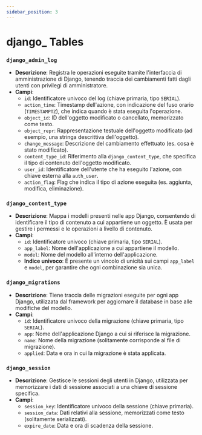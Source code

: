 ```yaml
---
sidebar_position: 3
---
```


# django_ Tables

### **`django_admin_log`**
   - **Descrizione**: Registra le operazioni eseguite tramite l'interfaccia di amministrazione di Django, tenendo traccia dei cambiamenti fatti dagli utenti con privilegi di amministratore.
   - **Campi**:
     - `id`: Identificatore univoco del log (chiave primaria, tipo `SERIAL`).
     - `action_time`: Timestamp dell'azione, con indicazione del fuso orario (`TIMESTAMPTZ`), che indica quando è stata eseguita l'operazione.
     - `object_id`: ID dell'oggetto modificato o cancellato, memorizzato come testo.
     - `object_repr`: Rappresentazione testuale dell'oggetto modificato (ad esempio, una stringa descrittiva dell'oggetto).
     - `change_message`: Descrizione del cambiamento effettuato (es. cosa è stato modificato).
     - `content_type_id`: Riferimento alla `django_content_type`, che specifica il tipo di contenuto dell'oggetto modificato.
     - `user_id`: Identificatore dell'utente che ha eseguito l'azione, con chiave esterna alla `auth_user`.
     - `action_flag`: Flag che indica il tipo di azione eseguita (es. aggiunta, modifica, eliminazione).

### **`django_content_type`**
   - **Descrizione**: Mappa i modelli presenti nelle app Django, consentendo di identificare il tipo di contenuto a cui appartiene un oggetto. È usata per gestire i permessi e le operazioni a livello di contenuto.
   - **Campi**:
     - `id`: Identificatore univoco (chiave primaria, tipo `SERIAL`).
     - `app_label`: Nome dell'applicazione a cui appartiene il modello.
     - `model`: Nome del modello all'interno dell'applicazione.
     - **Indice univoco**: È presente un vincolo di unicità sui campi `app_label` e `model`, per garantire che ogni combinazione sia unica.

### **`django_migrations`**
   - **Descrizione**: Tiene traccia delle migrazioni eseguite per ogni app Django, utilizzata dal framework per aggiornare il database in base alle modifiche del modello.
   - **Campi**:
     - `id`: Identificatore univoco della migrazione (chiave primaria, tipo `SERIAL`).
     - `app`: Nome dell'applicazione Django a cui si riferisce la migrazione.
     - `name`: Nome della migrazione (solitamente corrisponde al file di migrazione).
     - `applied`: Data e ora in cui la migrazione è stata applicata.

### **`django_session`**
   - **Descrizione**: Gestisce le sessioni degli utenti in Django, utilizzata per memorizzare i dati di sessione associati a una chiave di sessione specifica.
   - **Campi**:
     - `session_key`: Identificatore univoco della sessione (chiave primaria).
     - `session_data`: Dati relativi alla sessione, memorizzati come testo (solitamente serializzati).
     - `expire_date`: Data e ora di scadenza della sessione.

